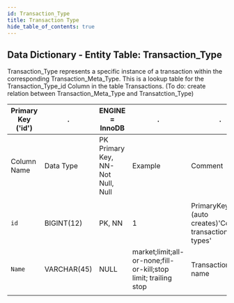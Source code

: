 ```yaml
---
id: Transaction_Type
title: Transaction Type
hide_table_of_contents: true
---
```


## Data Dictionary - Entity Table: Transaction_Type

Transaction_Type represents a specific instance of a transaction within the corresponding Transaction_Meta_Type. 
This is a lookup table for the Transaction_Type_id Column in the table Transactions. (To do: create relation between Transaction_Meta_Type and Transatction_Type)			


| Primary Key ('id')|.|ENGINE = InnoDB|.|.|
|---|---|---|---|---|
|Column Name|Data Type|PK Primary Key, NN-Not Null, Null|Example|Comment|
||
|`id`|BIGINT(12)|PK, NN|1|PrimaryKey-ID,(auto creates)'Contains transaction types'|
|`Name`|VARCHAR(45)|NULL|market;limit;all-or-none;fill-or-kill;stop limit; trailing stop|Transaction type name|
||